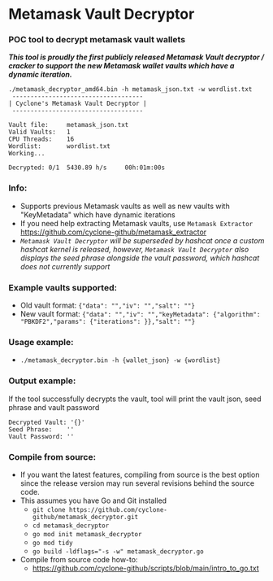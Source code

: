 # Metamask Vault Decryptor
### POC tool to decrypt metamask vault wallets
_**This tool is proudly the first publicly released Metamask Vault decryptor / cracker to support the new Metamask wallet vaults which have a dynamic iteration.**_
```
./metamask_decryptor_amd64.bin -h metamask_json.txt -w wordlist.txt
 ------------------------------------ 
| Cyclone's Metamask Vault Decryptor |
 ------------------------------------ 

Vault file:     metamask_json.txt
Valid Vaults:   1
CPU Threads:    16
Wordlist:       wordlist.txt
Working...

Decrypted: 0/1  5430.89 h/s     00h:01m:00s
```
### Info:
- Supports previous Metamask vaults as well as new vaults with "KeyMetadata" which have dynamic iterations
- If you need help extracting Metamask vaults, use `Metamask Extractor` https://github.com/cyclone-github/metamask_extractor
- _`Metamask Vault Decryptor` will be superseded by hashcat once a custom hashcat kernel is released, however, `Metamask Vault Decryptor` also displays the seed phrase alongside the vault password, which hashcat does not currently support_

### Example vaults supported:
- Old vault format: `{"data": "","iv": "","salt": ""}`
- New vault format: `{"data": "","iv": "","keyMetadata": {"algorithm": "PBKDF2","params": {"iterations": }},"salt": ""}`

### Usage example:
- `./metamask_decryptor.bin -h {wallet_json} -w {wordlist}`

### Output example:
If the tool successfully decrypts the vault, tool will print the vault json, seed phrase and vault password
```
Decrypted Vault: '{}'
Seed Phrase:    ''
Vault Password: ''
```

### Compile from source:
- If you want the latest features, compiling from source is the best option since the release version may run several revisions behind the source code.
- This assumes you have Go and Git installed
  - `git clone https://github.com/cyclone-github/metamask_decryptor.git`
  - `cd metamask_decryptor`
  - `go mod init metamask_decryptor`
  - `go mod tidy`
  - `go build -ldflags="-s -w" metamask_decryptor.go`
- Compile from source code how-to:
  - https://github.com/cyclone-github/scripts/blob/main/intro_to_go.txt